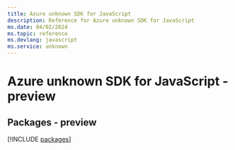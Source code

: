 ```yaml
---
title: Azure unknown SDK for JavaScript
description: Reference for Azure unknown SDK for JavaScript
ms.date: 04/02/2024
ms.topic: reference
ms.devlang: javascript
ms.service: unknown
---
```

# Azure unknown SDK for JavaScript - preview
## Packages - preview
[!INCLUDE [packages](unknown-index.md)]